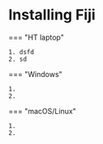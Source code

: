 # Installing Fiji

=== "HT laptop"

    1. dsfd
    2. sd

=== "Windows"

    1.
    2.

=== "macOS/Linux"

    1.
    2.
